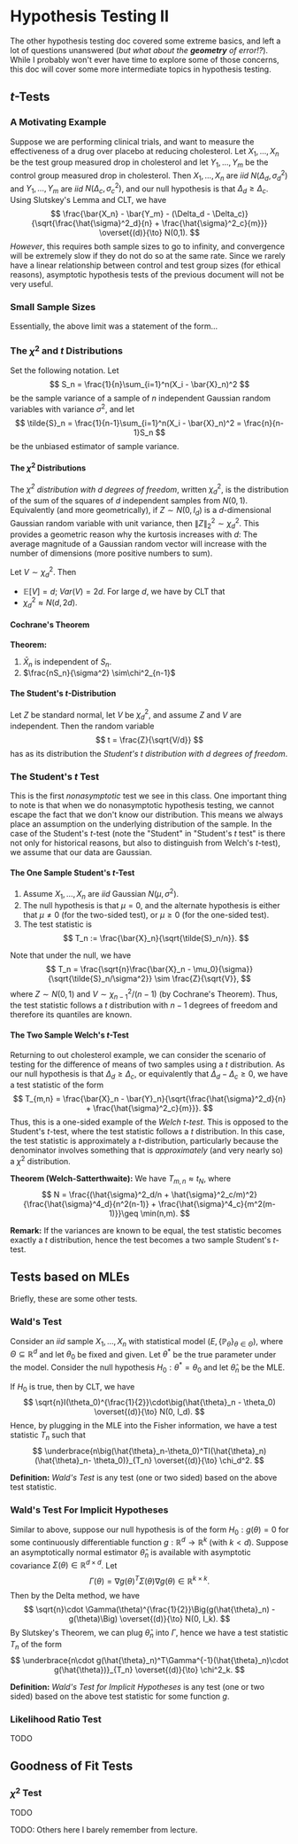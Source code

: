 # Hypothesis Testing II

The other hypothesis testing doc covered some extreme basics, and left a lot of
questions unanswered (*but what about the __geometry__ of error!?*).  While I
probably won't ever have time to explore some of those concerns, this doc will
cover some more intermediate topics in hypothesis testing.

## $t$-Tests

### A Motivating Example

Suppose we are performing clinical trials, and want to measure the effectiveness
of a drug over placebo at reducing cholesterol.  Let $X_1, \ldots, X_n$ be the
test group measured drop in cholesterol and let $Y_1,\ldots, Y_m$ be the control
group measured drop in cholesterol.  Then $X_1,\ldots,X_n$ are _iid_
$N(\Delta_d, \sigma_d^2)$ and $Y_1,\ldots,Y_m$ are _iid_ $N(\Delta_c,
\sigma_c^2)$, and our null hypothesis is that $\Delta_d \geq \Delta_c$.  Using
Slutskey's Lemma and CLT, we have $$ \frac{\bar{X_n} - \bar{Y_m} - (\Delta_d -
\Delta_c)}{\sqrt{\frac{\hat{\sigma}^2_d}{n} + \frac{\hat{\sigma}^2_c}{m}}}
\overset{(d)}{\to} N(0,1). $$ _However_, this requires both sample sizes to go
to infinity, and convergence will be extremely slow if they do not do so at the
same rate.  Since we rarely have a linear relationship between control and test
group sizes (for ethical reasons), asymptotic hypothesis tests of the previous
document will not be very useful.

### Small Sample Sizes

Essentially, the above limit was a statement of the form...

### The $\chi^2$ and $t$ Distributions

Set the following notation.  Let $$ S_n = \frac{1}{n}\sum_{i=1}^n(X_i -
\bar{X}_n)^2 $$ be the sample variance of a sample of $n$ independent Gaussian
random variables with variance $\sigma^2$, and let $$ \tilde{S}_n =
\frac{1}{n-1}\sum_{i=1}^n(X_i - \bar{X}_n)^2 = \frac{n}{n-1}S_n $$ be the
unbiased estimator of sample variance.

#### The $\chi^2$ Distributions

The _$\chi^2$ distribution with $d$ degrees of freedom_, written $\chi^2_d$, is
the distribution of the sum of the squares of $d$ independent samples from
$N(0,1)$.  Equivalently (and more geometrically), if $Z \sim N(0, I_d)$ is a
$d$-dimensional Gaussian random variable with unit variance, then $\lVert
Z\rVert_2^2\sim \chi^2_d$.  This provides a geometric reason why the kurtosis
increases with $d$: The average magnitude of a Gaussian random vector will
increase with the number of dimensions (more positive numbers to sum).

Let $V \sim \chi^2_d$.  Then

* $\mathbb{E}[V] = d$; $Var(V) = 2d$.  For large $d$, we have by CLT that
* $\chi^2_d\approx N(d, 2d)$.

#### Cochrane's Theorem

__Theorem:__

1. $\bar{X}_n$ is independent of $S_n$.
2. $\frac{nS_n}{\sigma^2} \sim\chi^2_{n-1}$

#### The Student's $t$-Distribution

Let $Z$ be standard normal, let $V$ be $\chi^2_d$, and assume $Z$ and $V$ are
independent.  Then the random variable $$ t = \frac{Z}{\sqrt{V/d}} $$ has as its
distribution the _Student's $t$ distribution with $d$ degrees of freedom_.

### The Student's $t$ Test

This is the first _nonasymptotic_ test we see in this class.  One important
thing to note is that when we do nonasymptotic hypothesis testing, we cannot
escape the fact that we don't know our distribution.  This means we always place
an assumption on the underlying distribution of the sample.  In the case of the
Student's $t$-test (note the "Student" in "Student's $t$ test" is there not only
for historical reasons, but also to distinguish from Welch's $t$-test), we
assume that our data are Gaussian.

#### The One Sample Student's $t$-Test

1. Assume $X_1,\ldots,X_n$ are _iid_ Gaussian $N(\mu, \sigma^2)$.
2. The null hypothesis is that $\mu=0$, and the alternate hypothesis is either
that $\mu\neq 0$ (for the two-sided test), or $\mu\geq 0$ (for the one-sided
test).
3. The test statistic is $$ T_n := \frac{\bar{X}_n}{\sqrt{\tilde{S}_n/n}}. $$

Note that under the null, we have $$ T_n = \frac{\sqrt{n}\frac{\bar{X}_n -
\mu_0}{\sigma}}{\sqrt{\tilde{S}_n/\sigma^2}} \sim \frac{Z}{\sqrt{V}}, $$ where
$Z\sim N(0,1)$ and $V\sim\chi^2_{n-1}/(n-1)$ (by Cochrane's Theorem).  Thus, the
test statistic follows a $t$ distribution with $n-1$ degrees of freedom and
therefore its quantiles are known.

#### The Two Sample Welch's $t$-Test

Returning to out cholesterol example, we can consider the scenario of testing
for the difference of means of two samples using a $t$ distribution.  As our
null hypothesis is that $\Delta_d \geq \Delta_c$, or equivalently that
$\Delta_d - \Delta_c \geq 0$, we have a test statistic of the form $$ T_{m,n} =
    \frac{\bar{X}_n - \bar{Y}_n}{\sqrt{\frac{\hat{\sigma}^2_d}{n} +
    \frac{\hat{\sigma}^2_c}{m}}}. $$ Thus, this is a one-sided example of the
    _Welch $t$-test_.  This is opposed to the Student's $t$-test, where the test
    statistic follows a $t$ distribution.  In this case, the test statistic is
    approximately a $t$-distribution, particularly because the denominator
    involves something that is _approximately_ (and very nearly so) a $\chi^2$
    distribution.

__Theorem (Welch-Satterthwaite):__ We have $T_{m,n} \approx t_N$, where $$ N =
\frac{(\hat{\sigma}^2_d/n +
\hat{\sigma}^2_c/m)^2}{\frac{\hat{\sigma}^4_d}{n^2(n-1)} +
\frac{\hat{\sigma}^4_c}{m^2(m-1)}}\geq \min(n,m). $$

__Remark:__ If the variances are known to be equal, the test statistic becomes
exactly a $t$ distribution, hence the test becomes a two sample Student's
$t$-test.

## Tests based on MLEs

Briefly, these are some other tests.

### Wald's Test

Consider an _iid_ sample $X_1, \ldots, X_n$ with statistical model
$(E,\{\mathbb{P}_\theta\}_{\theta\in\Theta})$, where
$\Theta\subseteq\mathbb{R}^d$ and let $\theta_0$ be fixed and given.  Let
$\theta^\ast$ be the true parameter under the model.  Consider the null
hypothesis $H_0: \theta^\ast = \theta_0$ and let $\hat{\theta}_n$ be the MLE.

If $H_0$ is true, then by CLT, we have
$$
\sqrt{n}I(\theta_0)^{\frac{1}{2}}\cdot\big(\hat{\theta}_n - \theta_0)
\overset{(d)}{\to} N(0, I_d).
$$
Hence, by plugging in the MLE into the Fisher information, we have a test
statistic $T_n$ such that
$$
\underbrace{n\big(\hat{\theta}_n-\theta_0)^TI(\hat{\theta}_n)(\hat{\theta}_n-
\theta_0)}_{T_n} \overset{(d)}{\to} \chi_d^2.
$$

__Definition:__ _Wald's Test_ is any test (one or two sided) based on the above
test statistic.

### Wald's Test For Implicit Hypotheses

Similar to above, suppose our null hypothesis is of the form $H_0: g(\theta)=0$
for some continuously differentiable function $g:\mathbb{R}^d\to\mathbb{R}^k$
(with $k<d$).  Suppose an asymptotically normal estimator $\hat{\theta}_n$ is
available with asymptotic covariance $\Sigma(\theta) \in \mathbb{R}^{d\times d}$.
Let
$$
\Gamma(\theta) = \nabla g(\theta)^T\Sigma(\theta)\nabla g(\theta)
\in\mathbb{R}^{k\times k}.
$$
Then by the Delta method, we have
$$
\sqrt{n}\cdot \Gamma(\theta)^{\frac{1}{2}}\Big(g(\hat{\theta}_n) - g(\theta)\Big)
\overset{(d)}{\to} N(0, I_k).
$$
By Slutskey's Theorem, we can plug $\hat{\theta}_n$ into $\Gamma$, hence we have
a test statistic $T_n$ of the form
$$
\underbrace{n\cdot g(\hat{\theta}_n)^T\Gamma^{-1}(\hat{\theta}_n)\cdot
g(\hat{\theta})}_{T_n} \overset{(d)}{\to} \chi^2_k.
$$

__Definition:__ _Wald's Test for Implicit Hypotheses_ is any test (one or two
sided) based on the above test statistic for some function $g$.

### Likelihood Ratio Test

TODO

## Goodness of Fit Tests

### $\chi^2$ Test

TODO

TODO: Others here I barely remember from lecture.
